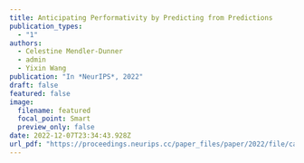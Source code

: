 ```yaml
---
title: Anticipating Performativity by Predicting from Predictions
publication_types:
  - "1"
authors:
  - Celestine Mendler-Dunner
  - admin
  - Yixin Wang
publication: "In *NeurIPS*, 2022"
draft: false
featured: false
image:
  filename: featured
  focal_point: Smart
  preview_only: false
date: 2022-12-07T23:34:43.928Z
url_pdf: "https://proceedings.neurips.cc/paper_files/paper/2022/file/ca09b375e8e2b2c789698c079a9fc51c-Paper-Conference.pdf"
---
```

